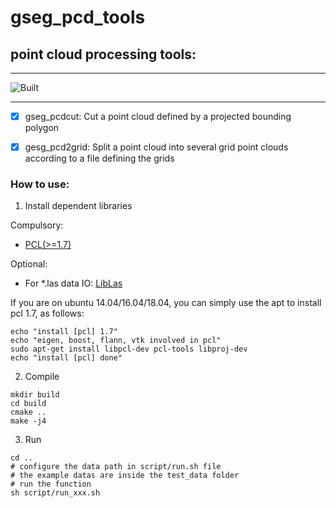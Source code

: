 # gseg_pcd_tools

## point cloud processing tools:

____________________________________________________________________________________
![Built](https://img.shields.io/appveyor/ci/gruntjs/grunt.svg)
____________________________________________________________________________________

 - [x] gseg_pcdcut: Cut a point cloud defined by a projected bounding polygon

 - [x] gesg_pcd2grid: Split a point cloud into several grid point clouds according to a file defining the grids

### How to use:

1. Install dependent libraries

Compulsory:

- [PCL(>=1.7)](https://github.com/PointCloudLibrary/pcl)

Optional:

- For *.las data IO: [LibLas](https://github.com/libLAS/libLAS)

If you are on ubuntu 14.04/16.04/18.04, you can simply use the apt to install pcl 1.7, as follows:

```
echo "install [pcl] 1.7"
echo "eigen, boost, flann, vtk involved in pcl"
sudo apt-get install libpcl-dev pcl-tools libproj-dev
echo "install [pcl] done"
```

2. Compile
```
mkdir build
cd build
cmake ..
make -j4
```

3. Run
```
cd ..
# configure the data path in script/run.sh file 
# the example datas are inside the test_data folder
# run the function
sh script/run_xxx.sh
```
